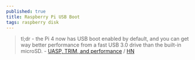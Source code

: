 ```yaml
---
published: true
title: Raspberry Pi USB Boot
tags: raspberry disk
---
```

> tl;dr - the Pi 4 now has USB boot enabled by default, and you can get way better performance from a fast USB 3.0 drive than the built-in microSD. - [UASP, TRIM, and performance](https://www.jeffgeerling.com/blog/2020/raspberry-pi-usb-boot-uasp-trim-and-performance) / [HN](https://news.ycombinator.com/item?id=24531633)
